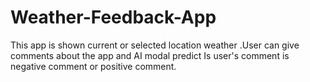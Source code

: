 # Weather-Feedback-App
This app is shown current or selected location weather .User can give comments about the app and AI modal predict Is user's comment is negative comment or positive comment.
